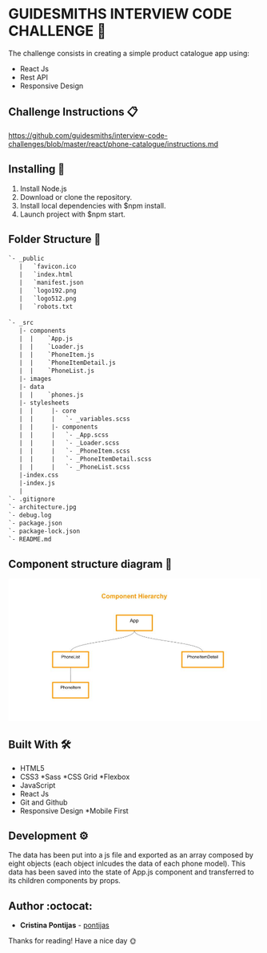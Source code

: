 # GUIDESMITHS INTERVIEW CODE CHALLENGE 🎯

The challenge consists in creating a simple product catalogue app using:

- React Js
- Rest API
- Responsive Design

## Challenge Instructions :clipboard:

https://github.com/guidesmiths/interview-code-challenges/blob/master/react/phone-catalogue/instructions.md

## Installing :wrench:

1. Install Node.js
2. Download or clone the repository.
3. Install local dependencies with \$npm install.
4. Launch project with \$npm start.

## Folder Structure :open_file_folder:
```
`- _public
   |   `favicon.ico
   |   `index.html
   |   `manifest.json
   |   `logo192.png
   |   `logo512.png
   |   `robots.txt

`- _src
   |- components
   |  |    `App.js
   |  |    `Loader.js
   |  |    `PhoneItem.js
   |  |    `PhoneItemDetail.js
   |  |    `PhoneList.js
   |- images
   |- data
   |  |    `phones.js
   |- stylesheets
   |  |		|- core
   |  |    	|	`- _variables.scss
   |  |		|- components
   |  |    	|	`- _App.scss
   |  |    	|	`- _Loader.scss
   |  |    	|	`- _PhoneItem.scss
   |  |    	|	`- _PhoneItemDetail.scss
   |  |    	|	`- _PhoneList.scss
   |-index.css
   |-index.js
   |
`- .gitignore
`- architecture.jpg
`- debug.log
`- package.json
`- package-lock.json
`- README.md 

```

## Component structure diagram 📌

![](architecture.jpg)

## Built With 🛠

- HTML5
- CSS3
  *Sass
  *CSS Grid
  \*Flexbox
- JavaScript
- React Js
- Git and Github
- Responsive Design
   *Mobile First 
   
## Development ⚙

The data has been put into a js file and exported as an array composed by eight objects (each object inlcudes the data of each phone model). This data has been saved into the state of App.js component and transferred to its children components by props.

## Author :octocat:

- **Cristina Pontijas** - [pontijas](https://github.com/pontijas)

Thanks for reading!
Have a nice day 🌞
